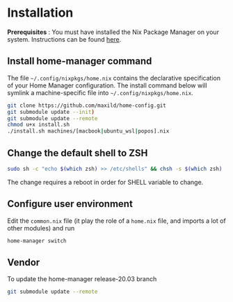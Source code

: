 # Installation

**Prerequisites** : You must have installed the Nix Package Manager on your system. Instructions can be found [here](https://nixos.org/nix/manual/#ch-installing-binary).

## Install home-manager command

The file `~/.config/nixpkgs/home.nix` contains the declarative specification of your Home Manager configuration. The install command below will symlink a machine-specific file into `~/.config/nixpkgs/home.nix`.

```bash
git clone https://github.com/maxild/home-config.git
git submodule update --init)
git submodule update --remote
chmod u+x install.sh
./install.sh machines/[macbook|ubuntu_wsl|popos].nix
```

## Change the default shell to ZSH

```bash
sudo sh -c "echo $(which zsh) >> /etc/shells" && chsh -s $(which zsh)
```

The change requires a reboot in order for SHELL variable to change.

## Configure user environment

Edit the `common.nix` file (it play the role of a `home.nix` file, and imports a lot of other modules) and run

```bash
home-manager switch
```

## Vendor

To update the home-manager release-20.03 branch

```bash
git submodule update --remote
```
